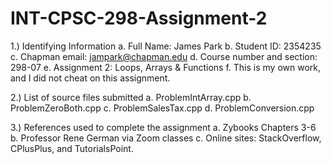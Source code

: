 # INT-CPSC-298-Assignment-2
1.) Identifying Information
 a. Full Name: James Park
 b. Student ID: 2354235
 c. Chapman email: jampark@chapman.edu
 d. Course number and section: 298-07
 e. Assignment 2: Loops, Arrays & Functions
 f. This is my own work, and I did not cheat on this assignment.

2.) List of source files submitted
 a. ProblemIntArray.cpp
 b. ProblemZeroBoth.cpp
 c. ProblemSalesTax.cpp
 d. ProblemConversion.cpp

3.) References used to complete the assignment
 a. Zybooks Chapters 3-6
 b. Professor Rene German via Zoom classes
 c. Online sites: StackOverflow, CPlusPlus, and TutorialsPoint.
